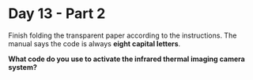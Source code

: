 # Day 13 - Part 2

<article class="day-desc"><p><span title="How can you fold it that many times? You tell me, I'm not the one folding it.">Finish folding</span> the transparent paper according to the instructions. The manual says the code is always <strong>eight capital letters</strong>.</p>
<p><strong>What code do you use to activate the infrared thermal imaging camera system?</strong></p>
</article>
